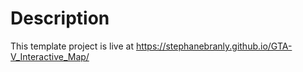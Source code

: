 # Description

This template project is live at https://stephanebranly.github.io/GTA-V_Interactive_Map/
